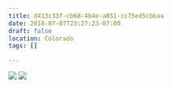 ```yaml
---
title: d413c33f-cb68-4b4e-a851-cc75ed5cbbaa
date: 2018-07-07T23:27:23-07:00
draft: false
location: Colorado
tags: []

---
```




![](https://d17enza3bfujl8.cloudfront.net/DSCF0207.jpg)
![](https://d17enza3bfujl8.cloudfront.net/DSCF0211.jpg)



